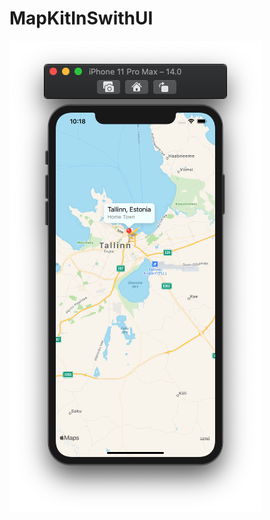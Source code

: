 # MapKitInSwithUI

![](https://github.com/ram4ik/MapKitInSwithUI/blob/main/MapKitInSwithUI/Assets.xcassets/Screenshot%202020-08-24%20at%2010.18.46.imageset/Screenshot%202020-08-24%20at%2010.18.46.png)

